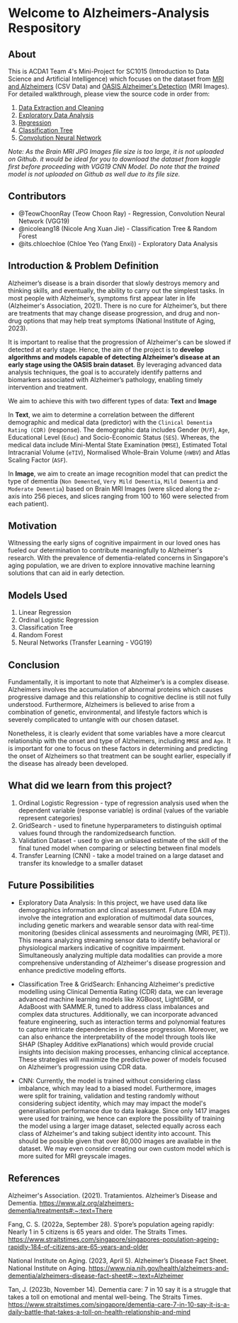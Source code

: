 # Welcome to Alzheimers-Analysis Respository

## About

This is ACDA1 Team 4's Mini-Project for SC1015 (Introduction to Data Science and Artificial Intelligence) which focuses on the dataset from [MRI and Alzheimers](https://www.kaggle.com/datasets/jboysen/mri-and-alzheimers?resource=download) (CSV Data) and [OASIS Alzheimer's Detection](https://www.kaggle.com/datasets/ninadaithal/imagesoasis) (MRI Images). For detailed walkthrough, please view the source code in order from:

1. [Data Extraction and Cleaning](https://github.com/TeowChoonRay/Alzheimer-Analysis/blob/main/Data%20Extraction%20and%20Cleaning.ipynb)
2. [Exploratory Data Analysis](https://github.com/TeowChoonRay/Alzheimer-Analysis/blob/main/Exploratory%20Data%20Analysis.ipynb)
3. [Regression](https://github.com/TeowChoonRay/Alzheimer-Analysis/blob/main/Regression.ipynb)
4. [Classification Tree](https://github.com/TeowChoonRay/Alzheimer-Analysis/blob/main/Classification%20Tree.ipynb)
5. [Convolution Neural Network](https://github.com/TeowChoonRay/Alzheimer-Analysis/blob/main/Convolution%20Neural%20Network%20(VGG19).ipynb)

*Note: As the Brain MRI JPG Images file size is too large, it is not uploaded on Github. it would be ideal for you to download the dataset from kaggle first before proceeding with VGG19 CNN Model. Do note that the trained model is not uploaded on Github as well due to its file size.*
  
## Contributors

- @TeowChoonRay (Teow Choon Ray) - Regression, Convolution Neural Network (VGG19)
- @nicoleang18 (Nicole Ang Xuan Jie) - Classification Tree & Random Forest
- @its.chloechloe (Chloe Yeo (Yang Enxi)) - Exploratory Data Analysis

## Introduction & Problem Definition 

Alzheimer’s disease is a brain disorder that slowly destroys memory and thinking skills, and eventually, the ability to carry out the simplest tasks. In most people with Alzheimer’s, symptoms first appear later in life (Alzheimer's Association, 2021). There is no cure for Alzheimer’s, but there are treatments that may change disease progression, and drug and non-drug options that may help treat symptoms (National Institute of Aging, 2023).

It is important to realise that the progression of Alzheimer's can be slowed if detected at early stage. Hence, the aim of the project is to **develop algorithms and models capable of detecting Alzheimer’s disease at an early stage using the OASIS brain dataset**. By leveraging advanced data analysis techniques, the goal is to accurately identify patterns and biomarkers associated with Alzheimer’s pathology, enabling timely intervention and treatment.

We aim to achieve this with two different types of data: **Text** and **Image**

In **Text**, we aim to determine a correlation between the different demographic and medical data (predictor) with the `Clinical Dementia Rating (CDR)` (response). The demographic data includes Gender (`M/F`), `Age`, Educational Level (`Educ`) and Socio-Economic Status (`SES`). Whereas, the medical data include Mini-Mental State Examination (`MMSE`), Estimated Total Intracranial Volume (`eTIV`), Normalised Whole-Brain Volume (`nWBV`) and Atlas Scaling Factor (`ASF`).

In **Image**, we aim to create an image recognition model that can predict the type of dementia (`Non Demented`, `Very Mild Dementia`, `Mild Dementia` and `Moderate Dementia`) based on Brain MRI Images (were sliced along the z-axis into 256 pieces, and slices ranging from 100 to 160 were selected from each patient).


## Motivation

Witnessing the early signs of cognitive impairment in our loved ones has fueled our determination to contribute meaningfully to Alzheimer's research. With the prevalence of dementia-related concerns in Singapore's aging population, we are driven to explore innovative machine learning solutions that can aid in early detection.


## Models Used

1. Linear Regression
2. Ordinal Logistic Regression
3. Classification Tree
4. Random Forest
5. Neural Networks (Transfer Learning - VGG19)

## Conclusion
Fundamentally, it is important to note that Alzheimer’s is a complex disease. Alzheimers ​​involves the accumulation of abnormal proteins which causes progressive damage and this relationship to cognitive decline is still not fully understood. Furthermore, Alzheimers is believed to arise from a combination of genetic, environmental, and lifestyle factors which is severely complicated to untangle with our chosen dataset.

Nonetheless, it is clearly evident that some variables have a more clearcut relationship with the onset and type of Alzheimers, including `MMSE` and `Age`. It is important for one to focus on these factors in determining and predicting the onset of Alzheimers so that treatment can be sought earlier, especially if the disease has already been developed.

## What did we learn from this project?

1. Ordinal Logistic Regression - type of regression analysis used when the dependent variable (response variable) is ordinal (values of the variable represent categories)
2. GridSearch - used to finetune hyperparameters to distinguish optimal values found through the randomizedsearch function. 
3. Validation Dataset - used to give an unbiased estimate of the skill of the final tuned model when comparing or selecting between final models
4. Transfer Learning (CNN) -  take a model trained on a large dataset and transfer its knowledge to a smaller dataset

## Future Possibilities
- Exploratory Data Analysis: In this project, we have used data like demographics information and clincal assessment. Future EDA may involve the integration and exploration of multimodal data sources, including genetic markers and wearable sensor data with real-time monitoring (besides clinical assessments and neuroimaging (MRI, PET)). This means analyzing streaming sensor data to identify behavioral or physiological markers indicative of cognitive impairment. Simultaneously analyzing multiple data modalities can provide a more comprehensive understanding of Alzheimer's disease progression and enhance predictive modeling efforts. 

- Classification Tree & GridSearch: Enhancing Alzheimer's predictive modelling using Clinical Dementia Rating (CDR) data, we can leverage advanced machine learning models like XGBoost, LightGBM, or AdaBoost with SAMME.R, tuned to address class imbalances and complex data structures. Additionally, we can incorporate advanced feature engineering, such as interaction terms and polynomial features to capture intricate dependencies in disease progression. Moreover, we can also enhance the interpretability of the model through tools like SHAP (Shapley Additive exPlanations) which would provide crucial insights into decision making processes, enhancing clinical acceptance. These strategies will maximize the predictive power of models focused on Alzheimer’s progression using CDR data.

- CNN: Currently, the model is trained without considering class imbalance, which may lead to a biased model. Furthermore, images were split for training, validation and testing randomly without considering subject identity, which may may impact the model's generalisation performance due to data leakage. Since only 1417 images were used for training, we hence can explore the possibility of training the model using a larger image dataset, selected equally across each class of Alzheimer's and taking subject identity into account. This should be possible given that over 80,000 images are available in the dataset. We may even consider creating our own custom model which is more suited for MRI greyscale images.

## References
Alzheimer's Association. (2021). Tratamientos. Alzheimer’s Disease and Dementia. https://www.alz.org/alzheimers-dementia/treatments#:~:text=There

Fang, C. S. (2022a, September 28). S’pore’s population ageing rapidly: Nearly 1 in 5 citizens is 65 years and older. The Straits Times. https://www.straitstimes.com/singapore/singapores-population-ageing-rapidly-184-of-citizens-are-65-years-and-older 

National Institute on Aging. (2023, April 5). Alzheimer’s Disease Fact Sheet. National Institute on Aging. https://www.nia.nih.gov/health/alzheimers-and-dementia/alzheimers-disease-fact-sheet#:~:text=Alzheimer

Tan, J. (2023b, November 14). Dementia care: 7 in 10 say it is a struggle that takes a toll on emotional and mental well-being. The Straits Times. https://www.straitstimes.com/singapore/dementia-care-7-in-10-say-it-is-a-daily-battle-that-takes-a-toll-on-health-relationship-and-mind 
